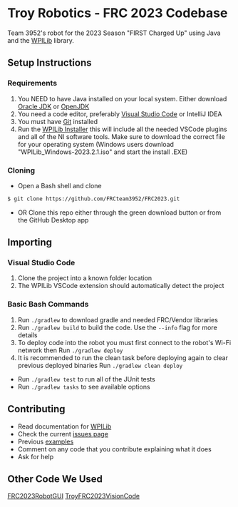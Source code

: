 # Troy Robotics - FRC 2023 Codebase

Team 3952's robot for the 2023 Season "FIRST Charged Up" using Java and the [WPILib](https://github.com/wpilibsuite/allwpilib) library.

## Setup Instructions
### Requirements
1. You NEED to have Java installed on your local system. Either download [Oracle JDK](https://www.oracle.com/java/technologies/downloads/#java11) or [OpenJDK](https://openjdk.org/projects/jdk/17/) 
2. You need a code editor, preferably [Visual Studio Code](https://code.visualstudio.com/) or IntelliJ IDEA
3. You must have [Git](https://git-scm.com/) installed
4. Run the [WPILib Installer](https://github.com/wpilibsuite/allwpilib/releases) this will include all the needed VSCode plugins and all of the NI software tools. Make sure to download the correct file for your operating system (Windows users download "WPILib_Windows-2023.2.1.iso" and start the install .EXE)

### Cloning
* Open a Bash shell and clone
```bash
$ git clone https://github.com/FRCteam3952/FRC2023.git
```
* OR Clone this repo either through the green download button or from the GitHub Desktop app

## Importing
### Visual Studio Code 
1. Clone the project into a known folder location
2. The WPILib VSCode extension should automatically detect the project

### Basic Bash Commands
1. Run `./gradlew` to download gradle and needed FRC/Vendor libraries
2. Run `./gradlew build` to build the code.  Use the `--info` flag for more details
3. To deploy code into the robot you must first connect to the robot's Wi-Fi network then Run `./gradlew deploy` 
4. It is recommended to run the clean task before deploying again to clear previous deployed binaries Run `./gradlew clean deploy`
* Run `./gradlew test` to run all of the JUnit tests
* Run `./gradlew tasks` to see available options

## Contributing
* Read documentation for [WPILib](https://docs.wpilib.org/en/latest/)
* Check the current [issues page](https://github.com/FRCteam3952/FRC2023/issues)
* Previous [examples](https://github.com/troyfrc3952/Basic-Robot-Code)
* Comment on any code that you contribute explaining what it does
* Ask for help

## Other Code We Used 
[FRC2023RobotGUI](https://github.com/SeanSon2005/FRC2023RobotGUI)
[TroyFRC2023VisionCode](https://github.com/bobandjoe/TroyFRC2023VisionCode)
[]()
